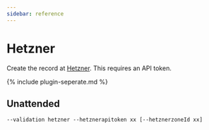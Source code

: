 ```yaml
---
sidebar: reference
---
```


# Hetzner
Create the record at [Hetzner](https://www.hetzner.com/). This requires an API token.

{% include plugin-seperate.md %}

## Unattended 
`--validation hetzner --hetznerapitoken xx [--hetznerzoneId xx]`